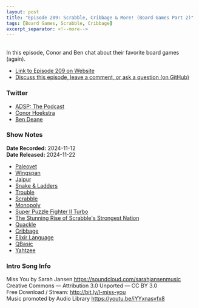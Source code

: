 ```yaml
---
layout: post
title: "Episode 209: Scrabble, Cribbage & More! (Board Games Part 2)"
tags: [Board Games, Scrabble, Cribbage]
excerpt_separator: <!--more-->
---
```


<div id="buzzsprout-player-16150177"></div><script src="https://www.buzzsprout.com/1501960/episodes/16150177-episode-209-scrabble-cribbage-more-board-games-part-2.js?container_id=buzzsprout-player-16150177&player=small" type="text/javascript" charset="utf-8"></script>

<br>In this episode, Conor and Ben chat about their favorite board games (again). 

<!--more-->

* [Link to Episode 209 on Website](https://adspthepodcast.com/2024/11/22/Episode-209.html)
* [Discuss this episode, leave a comment, or ask a question (on GitHub)](https://github.com/codereport/adsp2/discussions/108)

### Twitter
 
* [ADSP: The Podcast](https://twitter.com/adspthepodcast)
* [Conor Hoekstra](https://twitter.com/code_report)
* [Ben Deane](https://x.com/ben_deane)

### Show Notes

**Date Recorded:** 2024-11-12 <br>
**Date Released:** 2024-11-22

* [Paleovet](https://boardgamegeek.com/boardgame/328643/paleovet)
* [Wingspan](https://boardgamegeek.com/boardgame/266192/wingspan)
* [Jaipur](https://boardgamegeek.com/boardgame/54043/jaipur)
* [Snake & Ladders](https://en.wikipedia.org/wiki/Snakes_and_ladders)
* [Trouble](https://boardgamegeek.com/boardgame/1410/trouble)
* [Scrabble](https://en.wikipedia.org/wiki/Scrabble)
* [Monopoly](https://en.wikipedia.org/wiki/Monopoly_(game))
* [Super Puzzle Fighter II Turbo](https://en.wikipedia.org/wiki/Super_Puzzle_Fighter_II_Turbo)
* [The Stunning Rise of Scrabble's Strongest Nation](https://www.youtube.com/watch?v=p0i1MgZFAyI)
* [Quackle](https://quackle.software.informer.com/1.0/)
* [Cribbage](https://en.wikipedia.org/wiki/Cribbage)
* [Elixir Language](https://elixir-lang.org/)
* [QBasic](https://en.wikipedia.org/wiki/QBasic)
* [Yahtzee](https://en.wikipedia.org/wiki/Yahtzee)

### Intro Song Info
 
Miss You by Sarah Jansen https://soundcloud.com/sarahjansenmusic<br>
Creative Commons — Attribution 3.0 Unported — CC BY 3.0<br>
Free Download / Stream: http://bit.ly/l-miss-you<br>
Music promoted by Audio Library https://youtu.be/iYYxnasvfx8<br>
